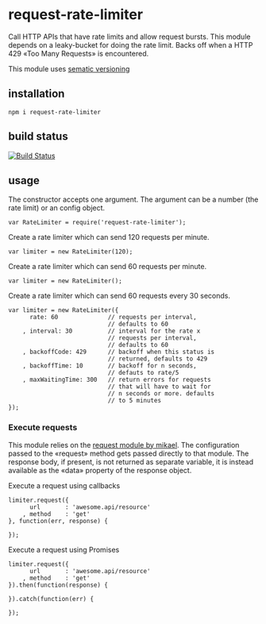 # request-rate-limiter

Call HTTP APIs that have rate limits and allow request bursts. This module depends on a leaky-bucket for doing the rate limit. Backs off when a HTTP 429 «Too Many Requests» is encountered.

This module uses [sematic versioning](http://semver.org/)

## installation

    npm i request-rate-limiter

## build status

[![Build Status](https://travis-ci.org/eventEmitter/request-rate-limiter.png?branch=master)](https://travis-ci.org/eventEmitter/request-rate-limiter)


## usage

The constructor accepts one argument. The argument can be a number (the rate limit) or an config object. 


    var RateLimiter = require('request-rate-limiter');


Create a rate limiter which can send 120 requests per minute.

    var limiter = new RateLimiter(120);

Create a rate limiter which can send 60 requests per minute.

    var limiter = new RateLimiter();

Create a rate limiter which can send 60 requests every 30 seconds.


    var limiter = new RateLimiter({
          rate: 60              // requests per interval, 
                                // defaults to 60
        , interval: 30          // interval for the rate x 
                                // requests per interval, 
                                // defaults to 60
        , backoffCode: 429      // backoff when this status is
                                // returned, defaults to 429
        , backoffTime: 10       // backoff for n seconds, 
                                // defauts to rate/5
        , maxWaitingTime: 300   // return errors for requests
                                // that will have to wait for
                                // n seconds or more. defaults
                                // to 5 minutes
    });



### Execute requests

This module relies on the [request module by mikael](https://www.npmjs.com/package/request). The configuration passed to the «request» method gets passed directly to that module. The response body, if present, is not returned as separate variable, it is instead available as the «data» property of the response object.


Execute a request using callbacks

    limiter.request({
          url       : 'awesome.api/resource'
        , method    : 'get'
    }, function(err, response) {

    });


Execute a request using Promises


    limiter.request({
          url       : 'awesome.api/resource'
        , method    : 'get'
    }).then(function(response) {

    }).catch(function(err) {

    });